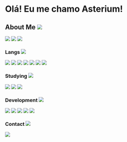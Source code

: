 # Olá! Eu me chamo Asterium!

## About Me <img src="https://img.shields.io/badge/%20-♥️-000000?style=flat-square&logo=robot&logoColor=white">
<div>
  <img src="https://img.shields.io/badge/Pentester-000000?style=for-the-badge&logo=dev.to&logoColor=white">
  <img src="https://img.shields.io/badge/Programadora_Backend-000000?style=for-the-badge&logo=serverless&logoColor=white">
  <img src="https://img.shields.io/badge/Estudante_de_Programação-000000?style=for-the-badge&logo=academia&logoColor=white">
</div>

### Langs <img src="https://img.shields.io/badge/%20-💻-000000?style=flat-square&logo=code&logoColor=white">

<div>
  <img src="https://img.shields.io/badge/Rust-000000?style=for-the-badge&logo=rust&logoColor=white">
  <img src="https://img.shields.io/badge/JavaScript-000000?style=for-the-badge&logo=javascript&logoColor=white">
  <img src="https://img.shields.io/badge/TypeScript-000000?style=for-the-badge&logo=typescript&logoColor=white">
  <img src="https://img.shields.io/badge/C%23-000000?style=for-the-badge&logo=c-sharp#&logoColor=white">
  <img src="https://img.shields.io/badge/julia-000000?style=for-the-badge&logo=julia&logoColor=white">
  <img src="https://img.shields.io/badge/assembly-000000?style=for-the-badge&logo=asm&logoColor=white">
  <img src="https://img.shields.io/badge/ruby-000000?style=for-the-badge&logo=ruby&logoColor=white">
</div>

### Studying <img src="https://img.shields.io/badge/%20-📚-000000?style=flat-square&logo=book&logoColor=white">

<div>
  <img src="https://img.shields.io/badge/HTML5-000000?style=for-the-badge&logo=html5&logoColor=white">
  <img src="https://img.shields.io/badge/C%2B%2B-000000?style=for-the-badge&logo=c%2B%2B&logoColor=white">
  <img src="https://img.shields.io/badge/Python-000000?style=for-the-badge&logo=python&logoColor=white">
</div>

### Development <img src="https://img.shields.io/badge/%20-💡-000000?style=flat-square&logo=idea&logoColor=white">

<div>
  <img src="https://img.shields.io/badge/API-000000?style=for-the-badge&logo=fastapi&logoColor=white">
  <img src="https://img.shields.io/badge/Discord_Bots-000000?style=for-the-badge&logo=discord&logoColor=white">
  <img src="https://img.shields.io/badge/Telegram_Bots-000000?style=for-the-badge&logo=telegram&logoColor=white">
  <img src="https://img.shields.io/badge/Full_Stack-000000?style=for-the-badge&logo=stack-overflow&logoColor=white">
  <img src="https://img.shields.io/badge/tools-000000?style=for-the-badge&logo=termux&logoColor=white">
</div>

### Contact <img src="https://img.shields.io/badge/%20-📬-000000?style=flat-square&logo=mail&logoColor=white">

<div>
  <a href="https://discord.com/users/1163420819649736724">
    <img src="https://img.shields.io/badge/Discord-000000?style=for-the-badge&logo=discord&logoColor=white">
 <a href="https://www.instagram.com/piordevdomundo/"
   <img src="https://img.shields.io/badge/Instagram-000000?style=for-the-badge&logo=instagram&logoColor=white">
  </a>
</div>
